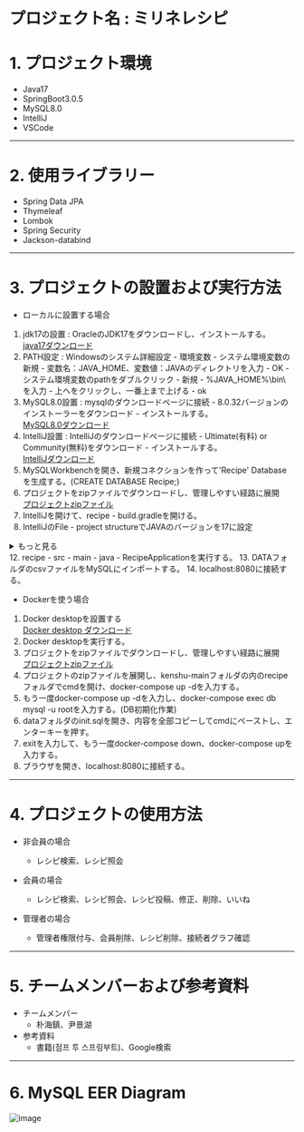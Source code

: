 プロジェクト名 : ミリネレシピ
===


# 1. プロジェクト環境

* Java17
* SpringBoot3.0.5
* MySQL8.0
* IntelliJ
* VSCode

***

# 2. 使用ライブラリー

* Spring Data JPA
* Thymeleaf
* Lombok
* Spring Security
* Jackson-databind

***

# 3. プロジェクトの設置および実行方法

* ローカルに設置する場合
 1. jdk17の設置 : OracleのJDK17をダウンロードし、インストールする。  
 [java17ダウンロード](https://download.oracle.com/java/17/latest/jdk-17_windows-x64_bin.exe)
 3. PATH設定 : Windowsのシステム詳細設定 - 環境変数 - システム環境変数の新規 - 変数名：JAVA_HOME、変数値：JAVAのディレクトリを入力 - OK - システム環境変数のpathをダブルクリック - 新規 - %JAVA_HOME%\bin\ を入力 - 上へをクリックし、一番上まで上げる - ok
 4. MySQL8.0設置 : mysqlのダウンロードページに接続 - 8.0.32バージョンのインストーラーをダウンロード - インストールする。  
 [MySQL8.0ダウンロード](https://downloads.mysql.com/archives/installer/)
 6. IntelliJ設置 : IntelliJのダウンロードページに接続 - Ultimate(有料) or Community(無料)をダウンロード - インストールする。  
 [IntelliJダウンロード](https://www.jetbrains.com/idea/download/#section=windows)
 8. MySQLWorkbenchを開き、新規コネクションを作って'Recipe' Databaseを生成する。(CREATE DATABASE Recipe;)
 9. プロジェクトをzipファイルでダウンロードし、管理しやすい経路に展開  
 [プロジェクトzipファイル](https://github.com/MG-yoonkh/kenshu/archive/refs/heads/main.zip)
 10. IntelliJを開けて、recipe - build.gradleを開ける。
 11. IntelliJのFile - project structureでJAVAのバージョンを17に設定
 <details>
<summary>もっと見る</summary>
<div markdown="1">       
![initial](https://user-images.githubusercontent.com/125540360/236721467-d0f72c01-eb98-4b27-ada6-e766580f2560.png)


</div>
</details>
 12. recipe - src - main - java - RecipeApplicationを実行する。
 13. DATAフォルダのcsvファイルをMySQLにインポートする。
 14. localhost:8080に接続する。    



* Dockerを使う場合
 1. Docker desktopを設置する  
 [Docker desktop ダウンロード](https://www.docker.com/products/docker-desktop/)
 3. Docker desktopを実行する。
 4. プロジェクトをzipファイルでダウンロードし、管理しやすい経路に展開  
 [プロジェクトzipファイル](https://github.com/MG-yoonkh/kenshu/archive/refs/heads/main.zip)
 6. プロジェクトのzipファイルを展開し、kenshu-mainフォルダの内のrecipeフォルダでcmdを開け、docker-compose up -dを入力する。
 7. もう一度docker-compose up -dを入力し、docker-compose exec db mysql -u rootを入力する。(DB初期化作業)
 8. dataフォルダのinit.sqlを開き、内容を全部コピーしてcmdにペーストし、エンターキーを押す。
 9. exitを入力して、もう一度docker-compose down、docker-compose upを入力する。
 10. ブラウザを開き、localhost:8080に接続する。
 


***

# 4. プロジェクトの使用方法

* 非会員の場合
  * レシピ検索、レシピ照会

* 会員の場合
  * レシピ検索、レシピ照会、レシピ投稿、修正、削除、いいね
 
* 管理者の場合
  * 管理者権限付与、会員削除、レシピ削除、接続者グラフ確認
  
***

# 5. チームメンバーおよび参考資料
  * チームメンバー
    * 朴海鎮、尹景湖
  * 参考資料
    * 書籍(점프 투 스프링부트)、Google検索
   
***

# 6. MySQL EER Diagram

![image](https://user-images.githubusercontent.com/125540360/233840943-cb039ec4-6206-4e5a-9776-bdad1ac47a6e.png)
